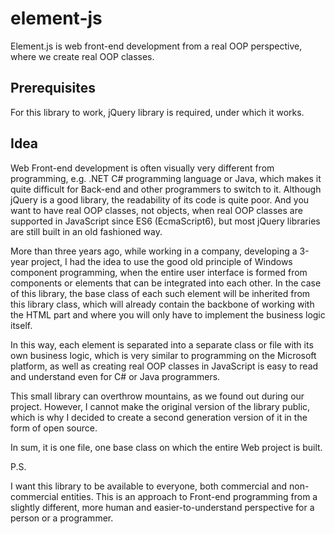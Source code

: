 # element-js

Element.js is web front-end development from a real OOP perspective, where we create real OOP classes.

## Prerequisites

For this library to work, jQuery library is required, under which it works.

## Idea

Web Front-end development is often visually very different from programming, e.g. .NET C# programming language or Java, which makes it quite difficult for Back-end and other programmers to switch to it. Although jQuery is a good library, the readability of its code is quite poor. And you want to have real OOP classes, not objects, when real OOP classes are supported in JavaScript since ES6 (EcmaScript6), but most jQuery libraries are still built in an old fashioned way.

More than three years ago, while working in a company, developing a 3-year project, I had the idea to use the good old principle of Windows component programming, when the entire user interface is formed from components or elements that can be integrated into each other. In the case of this library, the base class of each such element will be inherited from this library class, which will already contain the backbone of working with the HTML part and where you will only have to implement the business logic itself.

In this way, each element is separated into a separate class or file with its own business logic, which is very similar to programming on the Microsoft platform, as well as creating real OOP classes in JavaScript is easy to read and understand even for C# or Java programmers.

This small library can overthrow mountains, as we found out during our project. However, I cannot make the original version of the library public, which is why I decided to create a second generation version of it in the form of open source.

In sum, it is one file, one base class on which the entire Web project is built.

P.S.

I want this library to be available to everyone, both commercial and non-commercial entities. This is an approach to Front-end programming from a slightly different, more human and easier-to-understand perspective for a person or a programmer.